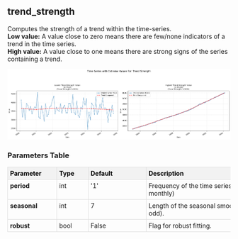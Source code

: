 ## trend_strength

Computes the strength of a trend within the time-series.  
**Low value:** A value close to zero means there are few/none indicators of a trend in the time series.  
**High value:** A value close to one means there are strong signs of the series containing a trend.


    
![png](trend_strength_output_5_0.png)
    



<h3>Parameters Table</h3>



<style type="text/css">
#T_d2389 th {
  background-color: #f2f2f2;
  color: black;
  font-weight: bold;
  text-align: left;
  border: 1px solid #ddd;
  padding: 5px;
}
#T_d2389_row0_col0, #T_d2389_row1_col0, #T_d2389_row2_col0 {
  text-align: left;
  vertical-align: top;
  border: 1px solid #ddd;
  padding: 5px;
  min-width: 100px;
  font-weight: bold;
}
#T_d2389_row0_col1, #T_d2389_row1_col1, #T_d2389_row2_col1 {
  text-align: left;
  vertical-align: top;
  border: 1px solid #ddd;
  padding: 5px;
  min-width: 60px;
}
#T_d2389_row0_col2, #T_d2389_row1_col2, #T_d2389_row2_col2 {
  text-align: left;
  vertical-align: top;
  border: 1px solid #ddd;
  padding: 5px;
  min-width: 120px;
  white-space: normal;
  word-wrap: break-word;
}
#T_d2389_row0_col3, #T_d2389_row1_col3, #T_d2389_row2_col3 {
  text-align: left;
  vertical-align: top;
  border: 1px solid #ddd;
  padding: 5px;
  min-width: 300px;
  max-width: 450px;
  white-space: normal;
  word-wrap: break-word;
}
</style>
<table id="T_d2389">
  <thead>
    <tr>
      <th id="T_d2389_level0_col0" class="col_heading level0 col0" >Parameter</th>
      <th id="T_d2389_level0_col1" class="col_heading level0 col1" >Type</th>
      <th id="T_d2389_level0_col2" class="col_heading level0 col2" >Default</th>
      <th id="T_d2389_level0_col3" class="col_heading level0 col3" >Description</th>
    </tr>
  </thead>
  <tbody>
    <tr>
      <td id="T_d2389_row0_col0" class="data row0 col0" >period</td>
      <td id="T_d2389_row0_col1" class="data row0 col1" >int</td>
      <td id="T_d2389_row0_col2" class="data row0 col2" >'1'</td>
      <td id="T_d2389_row0_col3" class="data row0 col3" >Frequency of the time series (e.g. 12 for monthly)</td>
    </tr>
    <tr>
      <td id="T_d2389_row1_col0" class="data row1 col0" >seasonal</td>
      <td id="T_d2389_row1_col1" class="data row1 col1" >int</td>
      <td id="T_d2389_row1_col2" class="data row1 col2" >7</td>
      <td id="T_d2389_row1_col3" class="data row1 col3" >Length of the seasonal smoother (must be odd).</td>
    </tr>
    <tr>
      <td id="T_d2389_row2_col0" class="data row2 col0" >robust</td>
      <td id="T_d2389_row2_col1" class="data row2 col1" >bool</td>
      <td id="T_d2389_row2_col2" class="data row2 col2" >False</td>
      <td id="T_d2389_row2_col3" class="data row2 col3" >Flag for robust fitting.</td>
    </tr>
  </tbody>
</table>


